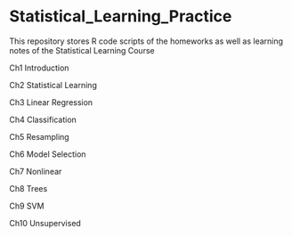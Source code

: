 # Statistical_Learning_Practice

This repository stores R code scripts of the homeworks as well as learning notes of the Statistical Learning Course

Ch1 Introduction

Ch2 Statistical Learning 

Ch3 Linear Regression 

Ch4 Classification

Ch5 Resampling

Ch6 Model Selection

Ch7 Nonlinear 

Ch8 Trees 

Ch9 SVM 

Ch10 Unsupervised
